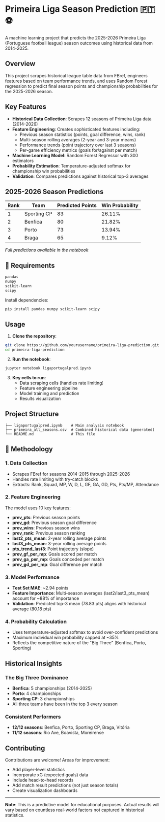 # Primeira Liga Season Prediction 🇵🇹⚽

A machine learning project that predicts the 2025-2026 Primeira Liga (Portuguese football league) season outcomes using historical data from 2014-2025.

## Overview

This project scrapes historical league table data from FBref, engineers features based on team performance trends, and uses Random Forest regression to predict final season points and championship probabilities for the 2025-2026 season.

## Key Features

- **Historical Data Collection**: Scrapes 12 seasons of Primeira Liga data (2014-2026)
- **Feature Engineering**: Creates sophisticated features including:
  - Previous season statistics (points, goal difference, wins, rank)
  - Multi-season rolling averages (2-year and 3-year means)
  - Performance trends (point trajectory over last 3 seasons)
  - Per-game efficiency metrics (goals for/against per match)
- **Machine Learning Model**: Random Forest Regressor with 300 estimators
- **Probability Estimation**: Temperature-adjusted softmax for championship win probabilities
- **Validation**: Compares predictions against historical top-3 averages

## 2025-2026 Season Predictions

| Rank | Team | Predicted Points | Win Probability |
|------|------|-----------------|-----------------|
| 1 | Sporting CP | 83 | 26.11% |
| 2 | Benfica | 80 | 21.82% |
| 3 | Porto | 73 | 13.94% |
| 4 | Braga | 65 | 9.12% |

*Full predictions available in the notebook*

## 🔧 Requirements

```python
pandas
numpy
scikit-learn
scipy
```

Install dependencies:
```bash
pip install pandas numpy scikit-learn scipy
```

##  Usage

1. **Clone the repository**:
```bash
git clone https://github.com/yourusername/primeira-liga-prediction.git
cd primeira-liga-prediction
```

2. **Run the notebook**:
```bash
jupyter notebook ligaportugalpred.ipynb
```

3. **Key cells to run**:
   - Data scraping cells (handles rate limiting)
   - Feature engineering pipeline
   - Model training and prediction
   - Results visualization

## Project Structure

```
├── ligaportugalpred.ipynb    # Main analysis notebook
├── primeira_all_seasons.csv  # Combined historical data (generated)
└── README.md                 # This file
```

## 🔬 Methodology

### 1. Data Collection
- Scrapes FBref for seasons 2014-2015 through 2025-2026
- Handles rate limiting with try-catch blocks
- Extracts: Rank, Squad, MP, W, D, L, GF, GA, GD, Pts, Pts/MP, Attendance

### 2. Feature Engineering
The model uses 10 key features:
- **prev_pts**: Previous season points
- **prev_gd**: Previous season goal difference
- **prev_wins**: Previous season wins
- **prev_rank**: Previous season ranking
- **last2_pts_mean**: 2-year rolling average points
- **last3_pts_mean**: 3-year rolling average points
- **pts_trend_last3**: Point trajectory (slope)
- **prev_gf_per_mp**: Goals scored per match
- **prev_ga_per_mp**: Goals conceded per match
- **prev_gd_per_mp**: Goal difference per match

### 3. Model Performance
- **Test Set MAE**: ~2.94 points
- **Feature Importance**: Multi-season averages (last2/last3_pts_mean) account for ~88% of importance
- **Validation**: Predicted top-3 mean (78.83 pts) aligns with historical average (80.18 pts)

### 4. Probability Calculation
- Uses temperature-adjusted softmax to avoid over-confident predictions
- Maximum individual win probability capped at ~35%
- Reflects the competitive nature of the "Big Three" (Benfica, Porto, Sporting)

##  Historical Insights

### The Big Three Dominance
- **Benfica**: 5 championships (2014-2025)
- **Porto**: 4 championships
- **Sporting CP**: 3 championships
- All three teams have been in the top 3 every season

### Consistent Performers
- **12/12 seasons**: Benfica, Porto, Sporting CP, Braga, Vitória
- **11/12 seasons**: Rio Ave, Boavista, Moreirense

##  Contributing

Contributions are welcome! Areas for improvement:
- Add player-level statistics
- Incorporate xG (expected goals) data
- Include head-to-head records
- Add match result predictions (not just season totals)
- Create visualization dashboards


---

**Note**: This is a predictive model for educational purposes. Actual results will vary based on countless real-world factors not captured in historical statistics.
